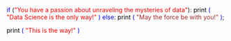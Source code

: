 
<span style="color:blue;">if</span> (<span style="color:red;">"You have a passion about unraveling the mysteries of data"</span>):
    <span style="color:black;">print</span> <span style="color:blue;">(</span> <span style="color:red;">"Data Science is the only way!"</span> <span style="color:blue;">)</span>
<span style="color:blue;">else</span>:
    <span style="color:black;">print</span> <span style="color:blue;">(</span> <span style="color:brown;">"May the force be with you!"</span> <span style="color:blue;">)</span>;


<span style="color:black;">print</span> <span style="color:blue;">(</span> <span style="color:red;">"This is the way!"</span> <span style="color:blue;">)</span>    



